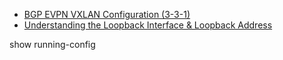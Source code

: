 
- [BGP EVPN VXLAN Configuration (3-3-1)](https://www.cisco.com/c/en/us/td/docs/switches/lan/catalyst9500/software/release/17-6/configuration_guide/vxlan/b_176_bgp_evpn_vxlan_9500_cg/configuring_spine_switches_in_a_bgp_evpn_vxlan_fabric.html)
- [Understanding the Loopback Interface & Loopback Address](https://study-ccna.com/loopback-interface-loopback-address/)

show running-config
